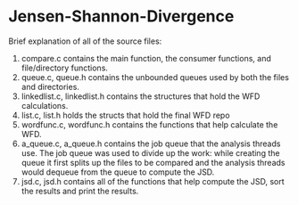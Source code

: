 # Jensen-Shannon-Divergence
Brief explanation of all of the source files:

1. compare.c contains the main function, the consumer functions, and file/directory functions.
2. queue.c, queue.h contains the unbounded queues used by both the files and directories.
3. linkedlist.c, linkedlist.h contains the structures that hold the WFD calculations.
4. list.c, list.h holds the structs that hold the final WFD repo
5. wordfunc.c, wordfunc.h contains the functions that help calculate the WFD.
6. a_queue.c, a_queue.h contains the job queue that the analysis threads use. The job queue was used to divide up the work: while creating the queue it first splits up the files to be compared and the analysis threads would dequeue from the queue to compute the JSD.
7. jsd.c, jsd.h contains all of the functions that help compute the JSD, sort the results and print the results. 
